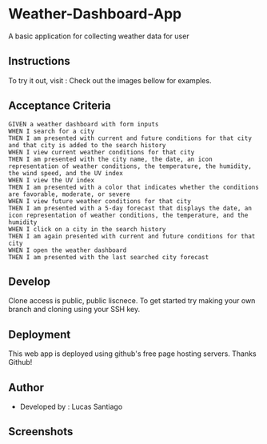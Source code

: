 # Weather-Dashboard-App

A basic application for collecting weather data for user

## Instructions

To try it out, visit :
Check out the images bellow for examples.

## Acceptance Criteria

```
GIVEN a weather dashboard with form inputs
WHEN I search for a city
THEN I am presented with current and future conditions for that city and that city is added to the search history
WHEN I view current weather conditions for that city
THEN I am presented with the city name, the date, an icon representation of weather conditions, the temperature, the humidity, the wind speed, and the UV index
WHEN I view the UV index
THEN I am presented with a color that indicates whether the conditions are favorable, moderate, or severe
WHEN I view future weather conditions for that city
THEN I am presented with a 5-day forecast that displays the date, an icon representation of weather conditions, the temperature, and the humidity
WHEN I click on a city in the search history
THEN I am again presented with current and future conditions for that city
WHEN I open the weather dashboard
THEN I am presented with the last searched city forecast
```

## Develop

Clone access is public, public liscnece. To get started try making your own branch and cloning using your SSH key.

## Deployment

This web app is deployed using github's free page hosting servers. Thanks Github!

## Author

 - Developed by : Lucas Santiago
 
## Screenshots
